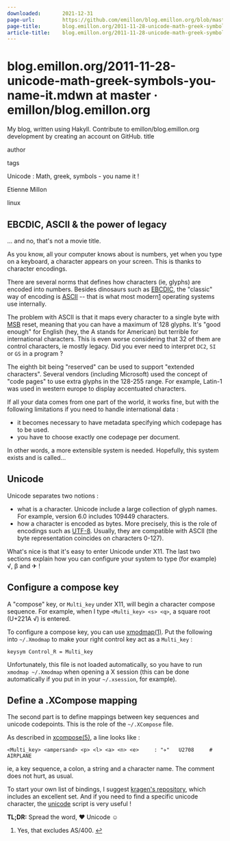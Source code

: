 ```yaml
---
downloaded:       2021-12-31
page-url:         https://github.com/emillon/blog.emillon.org/blob/master/posts/2011-11-28-unicode-math-greek-symbols-you-name-it.mdwn
page-title:       blog.emillon.org/2011-11-28-unicode-math-greek-symbols-you-name-it.mdwn at master · emillon/blog.emillon.org
article-title:    blog.emillon.org/2011-11-28-unicode-math-greek-symbols-you-name-it.mdwn at master · emillon/blog.emillon.org
---
```

# blog.emillon.org/2011-11-28-unicode-math-greek-symbols-you-name-it.mdwn at master · emillon/blog.emillon.org

My blog, written using Hakyll. Contribute to emillon/blog.emillon.org development by creating an account on GitHub.
title

author

tags

Unicode : Math, greek, symbols - you name it !

Etienne Millon

linux

## EBCDIC, ASCII & the power of legacy

… and no, that's not a movie title.

As you know, all your computer knows about is numbers, yet when you type on a keyboard, a character appears on your screen. This is thanks to character encodings.

There are several norms that defines how characters (ie, glyphs) are encoded into numbers. Besides dinosaurs such as [EBCDIC][1], the "classic" way of encoding is [ASCII][2] -- that is what most modern[1][3] operating systems use internally.

The problem with ASCII is that it maps every character to a single byte with [MSB][4] reset, meaning that you can have a maximum of 128 glyphs. It's "good enough" for English (hey, the A stands for American) but terrible for international characters. This is even worse considering that 32 of them are control characters, ie mostly legacy. Did you ever need to interpret `DC2`, `SI` or `GS` in a program ?

The eighth bit being "reserved" can be used to support "extended characters". Several vendors (including Microsoft) used the concept of "code pages" to use extra glyphs in the 128-255 range. For example, Latin-1 was used in western europe to display accentuated characters.

If all your data comes from one part of the world, it works fine, but with the following limitations if you need to handle international data :

-   it becomes necessary to have metadata specifying which codepage has to be used.
-   you have to choose exactly one codepage per document.

In other words, a more extensible system is needed. Hopefully, this system exists and is called…

## Unicode

Unicode separates two notions :

-   what is a character. Unicode include a large collection of glyph names. For example, version 6.0 includes 109449 characters.
-   how a character is encoded as bytes. More precisely, this is the role of encodings such as [UTF-8][5]. Usually, they are compatible with ASCII (the byte representation coincides on characters 0-127).

What's nice is that it's easy to enter Unicode under X11. The last two sections explain how you can configure your system to type (for example) √, β and ✈ !

## Configure a compose key

A "compose" key, or `Multi_key` under X11, will begin a character compose sequence. For example, when I type `<Multi_key> <s> <q>`, a square root (U+221A √) is entered.

To configure a compose key, you can use [xmodmap(1)][6]. Put the following into `~/.Xmodmap` to make your right control key act as a `Multi_key` :

```
keysym Control_R = Multi_key
```

Unfortunately, this file is not loaded automatically, so you have to run `xmodmap ~/.Xmodmap` when opening a X session (this can be done automatically if you put in in your `~/.xsession`, for example).

## Define a .XCompose mapping

The second part is to define mappings between key sequences and unicode codepoints. This is the role of the `~/.XCompose` file.

As described in [xcompose(5)][7], a line looks like :

```
<Multi_key> <ampersand> <p> <l> <a> <n> <e>     : "✈"   U2708     # AIRPLANE
```

ie, a key sequence, a colon, a string and a character name. The comment does not hurt, as usual.

To start your own list of bindings, I suggest [kragen's repository][8], which includes an excellent set. And if you need to find a specific unicode character, the [unicode][9] script is very useful !

**TL;DR:** Spread the word, ♥ Unicode ☺

1.  Yes, that excludes AS/400. [↩][10]
    

[1]: https://en.wikipedia.org/wiki/EBCDIC
[2]: https://en.wikipedia.org/wiki/ASCII
[3]: https://github.com/emillon/blog.emillon.org/blob/master/posts/2011-11-28-unicode-math-greek-symbols-you-name-it.mdwn#user-content-fn-1-5a98cacf24681a9f798c885e166fafd8
[4]: https://en.wikipedia.org/wiki/Most_significant_bit
[5]: https://en.wikipedia.org/wiki/UTF-8
[6]: http://manpages.debian.org/cgi-bin/man.cgi?query=xmodmap&sektion=1
[7]: http://manpages.ubuntu.com/manpages/precise/en/man5/XCompose.5.html
[8]: https://github.com/kragen/xcompose
[9]: http://kassiopeia.juls.savba.sk/~garabik/software/unicode/
[10]: https://github.com/emillon/blog.emillon.org/blob/master/posts/2011-11-28-unicode-math-greek-symbols-you-name-it.mdwn#user-content-fnref-1-5a98cacf24681a9f798c885e166fafd8
